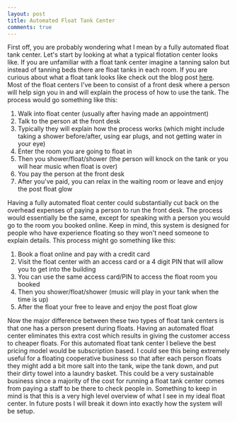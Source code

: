 ```yaml
---
layout: post
title: Automated Float Tank Center
comments: true
---
```

First off, you are probably wondering what I mean by a fully automated float tank center.  Let's start by looking at what a typical flotation center looks like.  If you are unfamiliar with a float tank center imagine a tanning salon but instead of tanning beds there are float tanks in each room. If you are curious about what a float tank looks like check out the blog post <a href="https://www.floatgeek.com/2014/12/Intro/" target="blank">here</a>.  Most of the float centers I've been to consist of a front desk where a person will help sign you in and will explain the process of how to use the tank.  The process would go something like this:

<ol>
    <li>Walk into float center (usually after having made an appointment)</li>
    <li>Talk to the person at the front desk</li>
    <li>Typically they will explain how the process works (which might include taking a shower before/after, using ear plugs, and not getting water in your eye)</li>
    <li>Enter the room you are going to float in</li>
    <li>Then you shower/float/shower (the person will knock on the tank or you will hear music when float is over)</li>
    <li>You pay the person at the front desk</li>
    <li>After you've paid, you can relax in the waiting room or leave and enjoy the post float glow</li>
</ol>

Having a fully automated float center could substantially cut back on the overhead expenses of paying a person to run the front desk.  The process would essentially be the same, except for speaking with a person you would go to the room you booked online.  Keep in mind, this system is designed for people who have experience floating so they won't need someone to explain details.  This process might go something like this:
<ol>
    <li>Book a float online and pay with a credit card</li>
    <li>Visit the float center with an access card or a 4 digit PIN that will allow you to get into the building</li>
    <li>You can use the same access card/PIN to access the float room you booked</li>
    <li>Then you shower/float/shower (music will play in your tank when the time is up)</li>
    <li>After the float your free to leave and enjoy the post float glow</li>
</ol>

Now the major difference between these two types of float tank centers is that one has a person present during floats.  Having an automated float center eliminates this extra cost which results in giving the customer access to cheaper floats.  For this automated float tank center I believe the best pricing model would be subscription based. I could see this being extremely useful for a floating cooperative business so that after each person floats they might add a bit more salt into the tank, wipe the tank down, and put their dirty towel into a laundry basket. This could be a very sustainable business since a majority of the cost for running a float tank center comes from paying a staff to be there to check people in.  Something to keep in mind is that this is a very high level overview of what I see in my ideal float center.  In future posts I will break it down into exactly how the system will be setup.  
